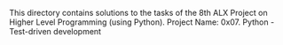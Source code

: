 This directory contains solutions to the tasks of the 8th ALX Project on Higher Level Programming (using Python). Project Name: 0x07. Python - Test-driven development
